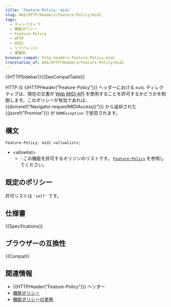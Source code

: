 ```yaml
---
title: 'Feature-Policy: midi'
slug: Web/HTTP/Headers/Feature-Policy/midi
tags:
  - ディレクティブ
  - 機能ポリシー
  - Feature-Policy
  - HTTP
  - MIDI
  - リファレンス
  - 実験的
browser-compat: http.headers.Feature-Policy.midi
translation_of: Web/HTTP/Headers/Feature-Policy/midi
---
```

{{HTTPSidebar}}{{SeeCompatTable}}

HTTP の {{HTTPHeader("Feature-Policy")}} ヘッダーにおける `midi` ディレクティブは、現在の文書が [Web MIDI API](/ja/docs/Web/API/Web_MIDI_API) を使用することを許可するかどうかを制御します。このポリシーが有効であれば、 {{domxref("Navigator.requestMIDIAccess()")}} から返却された {{jsxref("Promise")}} が `DOMException` で拒否されます。

## 構文

```
Feature-Policy: midi <allowlist>;
```

- \<allowlist>
  - : この機能を許可するオリジンのリストです。 [`Feature-Policy`](/ja/docs/Web/HTTP/Headers/Feature-Policy#syntax) を参照してください。

## 既定のポリシー

許可リストは `'self'` です。

## 仕様書

{{Specifications}}

## ブラウザーの互換性

{{Compat}}

## 関連情報

- {{HTTPHeader("Feature-Policy")}} ヘッダー
- [機能ポリシー](/ja/docs/Web/HTTP/Feature_Policy)
- [機能ポリシーの使用](/ja/docs/Web/HTTP/Feature_Policy/Using_Feature_Policy)
